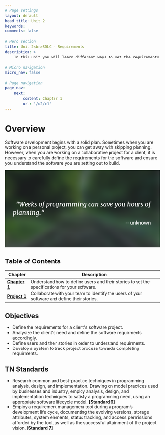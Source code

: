 ```yaml
---
# Page settings
layout: default
head_title: Unit 2
keywords:
comments: false

# Hero section
title: Unit 2<br>SDLC - Requirements
description: >
    In this unit you will learn different ways to set the requirements for a software project. You will repeat this process several times in this course.

# Micro navigation
micro_nav: false

# Page navigation
page_nav:
    next:
        content: Chapter 1
        url: '/u2/c1'
---
```


# Overview

Software development begins with a solid plan. Sometimes when you are working on a personal project, you can get away with skipping planning. However, when you are working on a collaborative project for a client, it is necessary to carefully define the requirements for the software and ensure you understand the software you are setting out to build. 

![Weeks of planning can save hours of planning.](weeksof.png)


## Table of Contents

| Chapter             | Description                                                                                   |
| ------------------- | --------------------------------------------------------------------------------------------- |
| [**Chapter 1**](c1) | Understand how to define users and their stories to set the specifications for your software. |
| [**Project 1**](p1) | Collaborate with your team to identify the users of your software and define their stories.   |

## Objectives

- Define the requirements for a client's software project.
- Analysize the client's need and define the software requirments accordingly.
- Define users and their stories in order to understand requirments.
- Develop a system to track project process towards completing requirments.

## TN Standards

- Research common and best-practice techniques in programming analysis, design, and implementation. Drawing on model practices used by businesses and industry, employ analysis, design, and implementation techniques to satisfy a programming need, using an appropriate software lifecycle model. **[Standard 6]**
- Employ a requirement management tool during a program’s development life cycle, documenting the evolving versions, storage attributes, system elements, status tracking, and access permissions afforded by the tool, as well as the successful attainment of the project vision. **[Standard 7]**